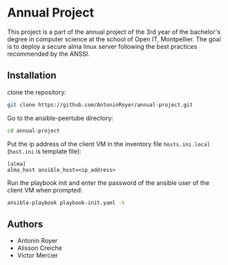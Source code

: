 # Annual Project
This project is a part of the annual project of the 3rd year of the bachelor's degree in computer science at the school of Open IT, Montpellier. The goal is to deploy a secure alma linux server following the best practices recommended by the ANSSI.

## Installation
clone the repository:
```bash
git clone https://github.com/AntoninRoyer/annual-project.git
```

Go to the ansible-peertube directory:
```bash
cd annual-project
```
Put the ip address of the client VM in the inventory file ```hosts.ini.local``` (`host.ini` is template file):
```config
[alma]
alma_host ansible_host=<ip_address>
```

Run the playbook init and enter the password of the ansible user of the client VM when prompted:
```bash
ansible-playbook playbook-init.yaml -k
```
## Authors
- Antonin Royer
- Alisson Creiche
- Victor Mercier